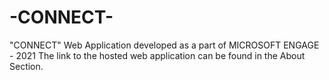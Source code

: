 # -CONNECT-
"CONNECT" Web Application developed as a part of MICROSOFT ENGAGE - 2021
The link to the hosted web application can be found in the About Section.
